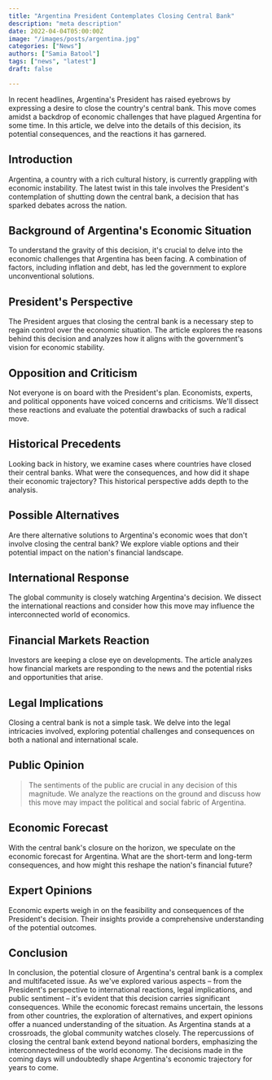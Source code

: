 ```yaml
---
title: "Argentina President Contemplates Closing Central Bank"
description: "meta description"
date: 2022-04-04T05:00:00Z
image: "/images/posts/argentina.jpg"
categories: ["News"]
authors: ["Samia Batool"]
tags: ["news", "latest"]
draft: false

---
```


In recent headlines, Argentina's President has raised eyebrows by expressing a desire to close the country's central bank. This move comes amidst a backdrop of economic challenges that have plagued Argentina for some time. In this article, we delve into the details of this decision, its potential consequences, and the reactions it has garnered.

## Introduction

Argentina, a country with a rich cultural history, is currently grappling with economic instability. The latest twist in this tale involves the President's contemplation of shutting down the central bank, a decision that has sparked debates across the nation.

## Background of Argentina's Economic Situation
To understand the gravity of this decision, it's crucial to delve into the economic challenges that Argentina has been facing. A combination of factors, including inflation and debt, has led the government to explore unconventional solutions.

## President's Perspective
The President argues that closing the central bank is a necessary step to regain control over the economic situation. The article explores the reasons behind this decision and analyzes how it aligns with the government's vision for economic stability.

## Opposition and Criticism
Not everyone is on board with the President's plan. Economists, experts, and political opponents have voiced concerns and criticisms. We'll dissect these reactions and evaluate the potential drawbacks of such a radical move.

## Historical Precedents
Looking back in history, we examine cases where countries have closed their central banks. What were the consequences, and how did it shape their economic trajectory? This historical perspective adds depth to the analysis.

## Possible Alternatives
Are there alternative solutions to Argentina's economic woes that don't involve closing the central bank? We explore viable options and their potential impact on the nation's financial landscape.

## International Response
The global community is closely watching Argentina's decision. We dissect the international reactions and consider how this move may influence the interconnected world of economics.

## Financial Markets Reaction
Investors are keeping a close eye on developments. The article analyzes how financial markets are responding to the news and the potential risks and opportunities that arise.

## Legal Implications
Closing a central bank is not a simple task. We delve into the legal intricacies involved, exploring potential challenges and consequences on both a national and international scale.

## Public Opinion
>The sentiments of the public are crucial in any decision of this magnitude. We analyze the reactions on the ground and discuss how this move may impact the political and social fabric of Argentina.

## Economic Forecast
With the central bank's closure on the horizon, we speculate on the economic forecast for Argentina. What are the short-term and long-term consequences, and how might this reshape the nation's financial future?

## Expert Opinions
Economic experts weigh in on the feasibility and consequences of the President's decision. Their insights provide a comprehensive understanding of the potential outcomes.


## Conclusion

In conclusion, the potential closure of Argentina's central bank is a complex and multifaceted issue. As we've explored various aspects – from the President's perspective to international reactions, legal implications, and public sentiment – it's evident that this decision carries significant consequences. While the economic forecast remains uncertain, the lessons from other countries, the exploration of alternatives, and expert opinions offer a nuanced understanding of the situation.
As Argentina stands at a crossroads, the global community watches closely. The repercussions of closing the central bank extend beyond national borders, emphasizing the interconnectedness of the world economy. The decisions made in the coming days will undoubtedly shape Argentina's economic trajectory for years to come.
